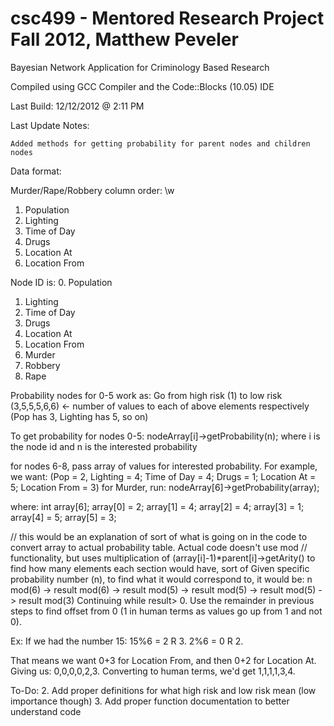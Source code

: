 csc499 - Mentored Research Project
Fall 2012, Matthew Peveler
======

Bayesian Network Application for Criminology Based Research

Compiled using GCC Compiler and the Code::Blocks (10.05) IDE

Last Build: 12/12/2012 @ 2:11 PM

Last Update Notes:

	Added methods for getting probability for parent nodes and children nodes

Data format:

Murder/Rape/Robbery column order: \w
1. Population
2. Lighting
3. Time of Day
4. Drugs
5. Location At
6. Location From

Node ID is:
0. Population
1. Lighting
2. Time of Day
3. Drugs
4. Location At
5. Location From
6. Murder
7. Robbery
8. Rape

Probability nodes for 0-5 work as:
Go from high risk (1) to low risk (3,5,5,5,6,6) <- number of values to each of above elements respectively (Pop has 3, Lighting has 5, so on)

To get probability for nodes 0-5:
nodeArray[i]->getProbability(n); where i is the node id and n is the interested probability

for nodes 6-8, pass array of values for interested probability. For example, we want:
(Pop = 2, Lighting = 4; Time of Day = 4; Drugs = 1; Location At = 5; Location From = 3) for Murder, run:
nodeArray[6]->getProbability(array);

where:
int array[6];
array[0] = 2;
array[1] = 4;
array[2] = 4;
array[3] = 1;
array[4] = 5;
array[5] = 3;


// this would be an explanation of sort of what is going on in the code to convert array to actual probability table. Actual code doesn't use mod
// functionality, but uses multiplication of (array[i]-1)*parent[i]->getArity() to find how many elements each section would have, sort of
Given specific probability number (n), to find what it would correspond to, it would be:
n mod(6) -> result mod(6) -> result mod(5) -> result mod(5) -> result mod(5) -> result mod(3)
Continuing while result> 0. Use the remainder in previous steps to find offset from 0 (1 in human terms as values go up from 1 and not 0).

Ex: If we had the number 15:
15%6 = 2 R 3.
2%6 = 0 R 2.

That means we want 0+3 for Location From, and then 0+2 for Location At.
Giving us: 0,0,0,0,2,3. Converting to human terms,
we'd get 1,1,1,1,3,4.


To-Do:
2. Add proper definitions for what high risk and low risk mean (low importance though)
3. Add proper function documentation to better understand code
